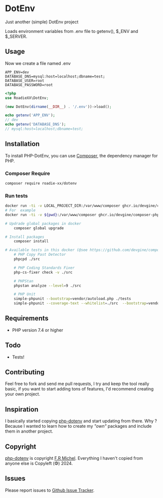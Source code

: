 # DotEnv
Just another (simple) DotEnv project

Loads environment variables from .env file to getenv(), $_ENV and $_SERVER.

## Usage

Now we create a file named .env
```shell
APP_ENV=dev
DATABASE_DNS=mysql:host=localhost;dbname=test;
DATABASE_USER=root
DATABASE_PASSWORD=root
```

```php
<?php
use RoadieXX\DotEnv;

(new DotEnv(dirname(__DIR__) . '/.env'))->load();

echo getenv('APP_ENV');
// dev
echo getenv('DATABASE_DNS');
// mysql:host=localhost;dbname=test;
```

## Installation

To install PHP-DotEnv, you can use [Composer](https://getcomposer.org/), the dependency manager for PHP.

### Composer Require
```bash
composer require roadie-xx/dotenv
```

### Run tests
```bash
docker run -ti -v LOCAL_PROJECT_DIR:/var/www/composer ghcr.io/devgine/composer-php:latest sh
# For  example
docker run -ti -v ${pwd}:/var/www/composer ghcr.io/devgine/composer-php:v2-php7.4-alpine sh

# Updrade global packages in docker
    composer global upgrade

# Install packages
    composer install

# Available tests in this docker (@see https://github.com/devgine/composer-php) 
    # PHP Copy Past Detector
    phpcpd ./src

    # PHP Coding Standards Fixer
    php-cs-fixer check -v ./src

    # PHPStan
    phpstan analyze --level=9 ./src

    # PHP Unit
    simple-phpunit --bootstrap=vendor/autoload.php ./tests
    simple-phpunit --coverage-text --whitelist=./src  --bootstrap=vendor/autoload.php ./tests
```

## Requirements
* PHP version 7.4 or higher

## Todo
* Tests!

## Contributing
Feel free to fork and send me pull requests, I try and keep the tool really basic, if you want to start adding tons of features, I'd recommend creating your own project.

## Inspiration
I basically started copying [php-dotenv](https://github.com/phpdevcommunity/php-dotenv) and start updating from there. Why ? Because I wanted to learn how to create my _"own"_ packages and include them in another project.

## Copyright
[php-dotenv](https://github.com/phpdevcommunity/php-dotenv) is copyright [F.R Michel](https://dev.to/fadymr/php-create-your-own-php-dotenv-3k2i). Everything I haven't copied from anyone else is Copyleft (&#127279;) 2024.

## Issues
Please report issues to [Github Issue Tracker](https://github.com/Roadie-xx/DotEnv/issues).

